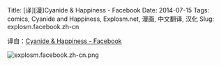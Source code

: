 Title: [译][漫]Cyanide & Happiness - Facebook
Date: 2014-07-15
Tags: comics, Cyanide and Happiness, Explosm.net, 漫画, 中文翻译, 汉化
Slug: explosm.facebook.zh-cn

译自：[Cyanide & Happiness - Facebook](https://twitter.com/Explosm/status/488049842480893952/photo/1)


![explosm.facebook.zh-cn.png](/static/images/comics/explosm.facebook.zh-cn.png)
